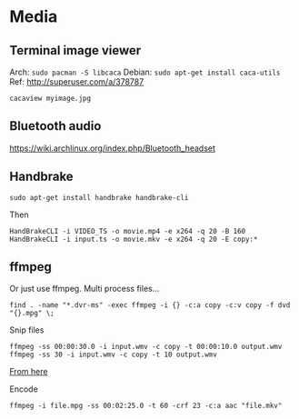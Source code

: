# Media

## Terminal image viewer
Arch: `sudo pacman -S libcaca`
Debian: `sudo apt-get install caca-utils`
Ref: http://superuser.com/a/378787

`cacaview myimage.jpg`

## Bluetooth audio
https://wiki.archlinux.org/index.php/Bluetooth_headset

## Handbrake
```
sudo apt-get install handbrake handbrake-cli
```
Then
```
HandBrakeCLI -i VIDEO_TS -o movie.mp4 -e x264 -q 20 -B 160
HandBrakeCLI -i input.ts -o movie.mkv -e x264 -q 20 -E copy:*
```

## ffmpeg
Or just  use ffmpeg. Multi process files...
```
find . -name "*.dvr-ms" -exec ffmpeg -i {} -c:a copy -c:v copy -f dvd "{}.mpg" \;
```

Snip files
```
ffmpeg -ss 00:00:30.0 -i input.wmv -c copy -t 00:00:10.0 output.wmv
ffmpeg -ss 30 -i input.wmv -c copy -t 10 output.wmv
```
[From here](https://superuser.com/a/141343/682739)

Encode
```
ffmpeg -i file.mpg -ss 00:02:25.0 -t 60 -crf 23 -c:a aac "file.mkv"
```
